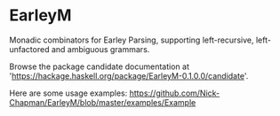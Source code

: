 # EarleyM

Monadic combinators for Earley Parsing, supporting left-recursive, left-unfactored and ambiguous grammars.

Browse the package candidate documentation at 'https://hackage.haskell.org/package/EarleyM-0.1.0.0/candidate'.

Here are some usage examples:
https://github.com/Nick-Chapman/EarleyM/blob/master/examples/Example
